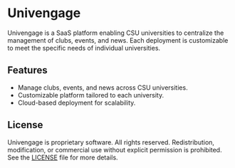 # Univengage

Univengage is a SaaS platform enabling CSU universities to centralize the management of clubs, events, and news. Each deployment is customizable to meet the specific needs of individual universities.

## Features
- Manage clubs, events, and news across CSU universities.
- Customizable platform tailored to each university.
- Cloud-based deployment for scalability.

## License

Univengage is proprietary software. All rights reserved. Redistribution, modification, or commercial use without explicit permission is prohibited. See the [LICENSE](./LICENSE) file for more details.
